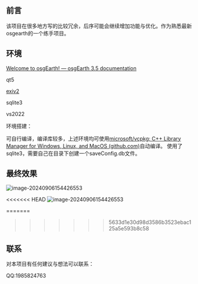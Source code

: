 ## 前言

该项目在很多地方写的比较冗余，后序可能会继续增加功能与优化。作为熟悉最新osgearth的一个练手项目。

## 环境

[Welcome to osgEarth! — osgEarth 3.5 documentation](https://docs.osgearth.org/en/latest/)

qt5

[exiv2](https://github.com/Exiv2/exiv2)

sqlite3

vs2022

环境搭建：

可自行编译，编译库较多，上述环境均可使用[microsoft/vcpkg: C++ Library Manager for Windows, Linux, and MacOS (github.com)](https://github.com/microsoft/vcpkg)自动编译。
使用了sqlite3，需要自己在目录下创建一个saveConfig.db文件。

## 最终效果
![image-20240906154426553](https://github.com/user-attachments/assets/aaae7788-bb3e-48db-9360-3725630d2365)

<<<<<<< HEAD
![image-20240906154426553](https://github.com/user-attachments/assets/2fd6fbfb-6fb5-4cb7-848b-dbf5d815dddf)

=======
>>>>>>> 5633d1e30d98d3586b3523ebac125a5e593b8c58

## 联系

对本项目有任何建议与想法可以联系：

QQ:1985824763

